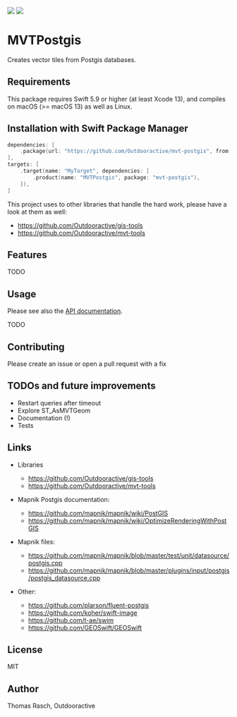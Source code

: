 [![](https://img.shields.io/endpoint?url=https%3A%2F%2Fswiftpackageindex.com%2Fapi%2Fpackages%2FOutdooractive%2Fmvt-postgis%2Fbadge%3Ftype%3Dswift-versions)](https://swiftpackageindex.com/Outdooractive/mvt-postgis)
[![](https://img.shields.io/endpoint?url=https%3A%2F%2Fswiftpackageindex.com%2Fapi%2Fpackages%2FOutdooractive%2Fmvt-postgis%2Fbadge%3Ftype%3Dplatforms)](https://swiftpackageindex.com/Outdooractive/mvt-postgis)

# MVTPostgis

Creates vector tiles from Postgis databases.

## Requirements

This package requires Swift 5.9 or higher (at least Xcode 13), and compiles on macOS (\>= macOS 13) as well as Linux.

## Installation with Swift Package Manager

```swift
dependencies: [
    .package(url: "https://github.com/Outdooractive/mvt-postgis", from: "1.0.5"),
],
targets: [
    .target(name: "MyTarget", dependencies: [
        .product(name: "MVTPostgis", package: "mvt-postgis"),
    ]),
]
```

This project uses to other libraries that handle the hard work, please have a look at them as well:
- https://github.com/Outdooractive/gis-tools
- https://github.com/Outdooractive/mvt-tools

## Features

TODO

## Usage

Please see also the [API documentation](https://swiftpackageindex.com/Outdooractive/mvt-postgis/main/documentation/mvtpostgis).

TODO

## Contributing

Please create an issue or open a pull request with a fix

## TODOs and future improvements

- Restart queries after timeout
- Explore ST_AsMVTGeom
- Documentation (!)
- Tests

## Links

- Libraries
    - https://github.com/Outdooractive/gis-tools
    - https://github.com/Outdooractive/mvt-tools

- Mapnik Postgis documentation:
    - https://github.com/mapnik/mapnik/wiki/PostGIS
    - https://github.com/mapnik/mapnik/wiki/OptimizeRenderingWithPostGIS

- Mapnik files:
    - https://github.com/mapnik/mapnik/blob/master/test/unit/datasource/postgis.cpp
    - https://github.com/mapnik/mapnik/blob/master/plugins/input/postgis/postgis_datasource.cpp

- Other:
    - https://github.com/plarson/fluent-postgis
    - https://github.com/koher/swift-image
    - https://github.com/t-ae/swim
    - https://github.com/GEOSwift/GEOSwift

## License

MIT

## Author

Thomas Rasch, Outdooractive
